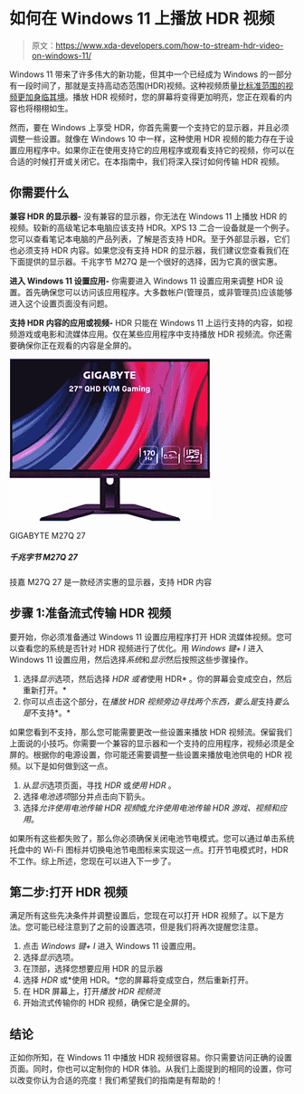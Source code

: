 # 如何在 Windows 11 上播放 HDR 视频

> 原文：<https://www.xda-developers.com/how-to-stream-hdr-video-on-windows-11/>

Windows 11 带来了许多伟大的新功能，但其中一个已经成为 Windows 的一部分有一段时间了，那就是支持高动态范围(HDR)视频。这种视频质量[比标准范围的视频更加身临其境](https://www.mediatek.com/blog/why-is-hdr-important#:~:text=In%20addition%20to%20improvements%20in%20resolution%2C%20wide%20color,creators%20to%20bring%20cinematic%20experiences%20into%20the%20home.)。播放 HDR 视频时，您的屏幕将变得更加明亮，您正在观看的内容也将栩栩如生。

然而，要在 Windows 上享受 HDR，你首先需要一个支持它的显示器，并且必须调整一些设置。就像在 Windows 10 中一样，这种使用 HDR 视频的能力存在于设置应用程序中。如果你正在使用支持它的应用程序或观看支持它的视频，你可以在合适的时候打开或关闭它。在本指南中，我们将深入探讨如何传输 HDR 视频。

## 你需要什么

**兼容 HDR 的显示器-** 没有兼容的显示器，你无法在 Windows 11 上播放 HDR 的视频。较新的高级笔记本电脑应该支持 HDR。XPS 13 二合一设备就是一个例子。您可以查看笔记本电脑的产品列表，了解是否支持 HDR。至于外部显示器，它们也必须支持 HDR 内容。如果您没有支持 HDR 的显示器，我们建议您查看我们在下面提供的显示器。千兆字节 M27Q 是一个很好的选择，因为它真的很实惠。

**进入 Windows 11 设置应用-** 你需要进入 Windows 11 设置应用来调整 HDR 设置。首先确保您可以访问该应用程序。大多数帐户(管理员，或非管理员)应该能够进入这个设置页面没有问题。

**支持 HDR 内容的应用或视频-** HDR 只能在 Windows 11 上运行支持的内容，如视频游戏或电影和流媒体应用。仅在某些应用程序中支持播放 HDR 视频流。你还需要确保你正在观看的内容是全屏的。

 <picture>![The GIGABYTE M27Q 27 is an affordable monitor that supports HDR content](img/d61058e7b6f10f4413a6d693e50e3e50.png)</picture> 

GIGABYTE M27Q 27

##### 千兆字节 M27Q 27

技嘉 M27Q 27 是一款经济实惠的显示器，支持 HDR 内容

## 步骤 1:准备流式传输 HDR 视频

要开始，你必须准备通过 Windows 11 设置应用程序打开 HDR 流媒体视频。您可以查看您的系统是否针对 HDR 视频进行了优化。用 *Windows 键+* *I* 进入 Windows 11 设置应用，然后选择*系统*和*显示*然后按照这些步骤操作。

1.  选择*显示*选项，然后选择 *HDR 或者*使用 HDR* 。你的屏幕会变成空白，然后重新打开。*
2.  你可以点击这个部分，在*播放 HDR 视频旁边寻找两个东西，要么是*支持*要么是*不支持*。*

如果您看到不支持，那么您可能需要更改一些设置来播放 HDR 视频流。保留我们上面说的小技巧。你需要一个兼容的显示器和一个支持的应用程序，视频必须是全屏的。根据你的电源设置，你可能还需要调整一些设置来播放电池供电的 HDR 视频。以下是如何做到这一点。

1.  从*显示*选项页面，寻找 *HDR* 或*使用 HDR* 。
2.  选择*电池选项*部分并点击向下箭头。
3.  选择*允许使用电池传输 HDR 视频*或*允许使用电池传输 HDR 游戏、视频和应用*。

如果所有这些都失败了，那么你必须确保关闭电池节电模式。您可以通过单击系统托盘中的 Wi-Fi 图标并切换电池节电图标来实现这一点。打开节电模式时，HDR 不工作。综上所述，您现在可以进入下一步了。

## 第二步:打开 HDR 视频

满足所有这些先决条件并调整设置后，您现在可以打开 HDR 视频了。以下是方法。您可能已经注意到了之前的设置选项，但是我们将再次提醒您注意。

1.  点击 *Windows 键+ I* 进入 Windows 11 设置应用。
2.  选择*显示*选项。
3.  在顶部，选择您想要应用 HDR 的显示器
4.  选择 *HDR* 或*使用 HDR。*您的屏幕将变成空白，然后重新打开。
5.  在 HDR 屏幕上，打开*播放 HDR 视频流*
6.  开始流式传输你的 HDR 视频，确保它是全屏的。

## 结论

正如你所知，在 Windows 11 中播放 HDR 视频很容易。你只需要访问正确的设置页面。同时，你也可以定制你的 HDR 体验。从我们上面提到的相同的设置，你可以改变你认为合适的亮度！我们希望我们的指南是有帮助的！